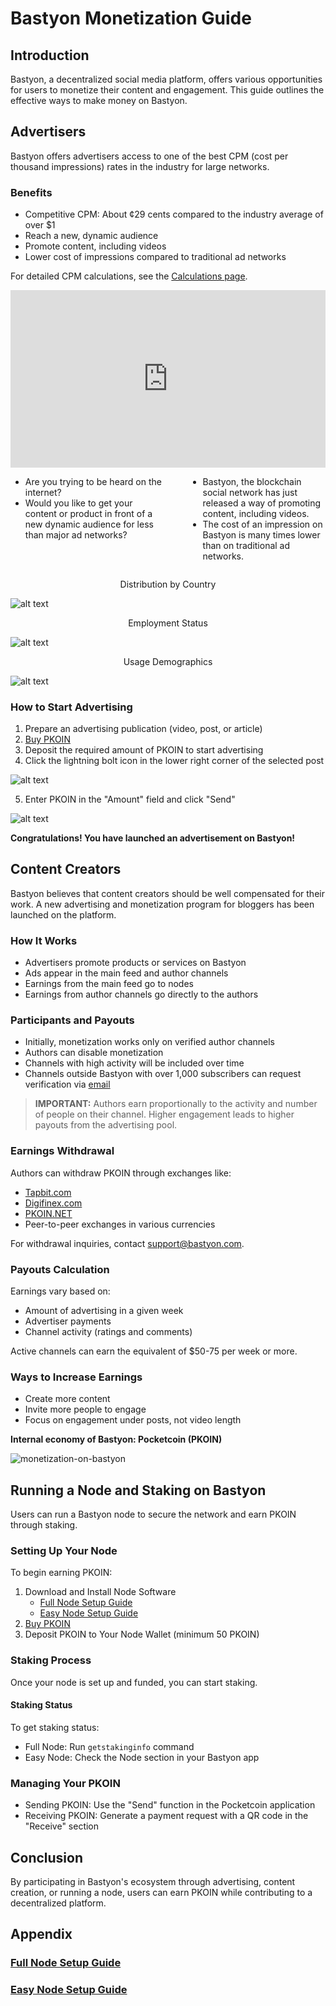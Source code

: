 # Bastyon Monetization Guide

## Introduction

Bastyon, a decentralized social media platform, offers various opportunities for users to monetize their content and engagement. This guide outlines the effective ways to make money on Bastyon.

## Advertisers

Bastyon offers advertisers access to one of the best CPM (cost per thousand impressions) rates in the industry for large networks.

### Benefits

- Competitive CPM: About ¢29 cents compared to the industry average of over $1
- Reach a new, dynamic audience
- Promote content, including videos
- Lower cost of impressions compared to traditional ad networks

For detailed CPM calculations, see the [Calculations page](advertisement-cpm-calculation.md).

<div style="display: flex; justify-content: center; align-items: center;">
    <iframe width="640" style="aspect-ratio:1.7770833333333333" src="https://bastyon.com/embedVideo.php?embed=true&amp;autoplay=false&amp;s=2cdab966cf0cce28b52597a42d9f4290489b120a2ec64a09e6a6650ffb090f66&amp;host=peertube23.pocketnet.app&amp;id=cf7b0d22-6d10-46bc-bb9b-de6d51482153" frameborder="0" allow="accelerometer; clipboard-write; encrypted-media; gyroscope; picture-in-picture" allowfullscreen=""></iframe>
</div>

<div style="display: flex; justify-content: center; width: 100%;">
    <div style="display: flex; max-width: 600px;">
        <div style="margin-right: 40px;">
            <ul>
                <li>Are you trying to be heard on the internet?</li>
                <li>Would you like to get your content or product in front of a new dynamic audience for less than major ad networks?</li>
            </ul>
        </div>
        <div>
            <ul>
                <li>Bastyon, the blockchain social network has just released a way of promoting content, including videos.</li>
                <li>The cost of an impression on Bastyon is many times lower than on traditional ad networks.</li>
            </ul>
        </div>
    </div>
</div>

<p align="center"> Distribution by Country</p>

![alt text](./assets/img/bastyon-usage-distribution-by-country.png)

<p align="center">Employment Status</p>

![alt text](./assets/img/bastyon-usage-employment-status.png)

<p align="center">Usage Demographics</p>

![alt text](./assets/img/bastyon-usage-audience.png)

### How to Start Advertising

1. Prepare an advertising publication (video, post, or article)
2. [Buy PKOIN](buying-pkoin.md)
3. Deposit the required amount of PKOIN to start advertising
4. Click the lightning bolt icon in the lower right corner of the selected post

![alt text](./assets/img/lightning-bolt-action.png)

5. Enter PKOIN in the "Amount" field and click "Send"

![alt text](./assets/img/lift-up-the-post.png)

**Congratulations! You have launched an advertisement on Bastyon!**

## Content Creators

Bastyon believes that content creators should be well compensated for their work. A new advertising and monetization program for bloggers has been launched on the platform.

### How It Works

- Advertisers promote products or services on Bastyon
- Ads appear in the main feed and author channels
- Earnings from the main feed go to nodes
- Earnings from author channels go directly to the authors

### Participants and Payouts

- Initially, monetization works only on verified author channels
- Authors can disable monetization
- Channels with high activity will be included over time
- Channels outside Bastyon with over 1,000 subscribers can request verification via [email](mailto:support@bastyon.com)

> **IMPORTANT:** Authors earn proportionally to the activity and number of people on their channel. Higher engagement leads to higher payouts from the advertising pool.

### Earnings Withdrawal

Authors can withdraw PKOIN through exchanges like:
- [Tapbit.com](Tapbit.com)
- [Digifinex.com](Digifinex.com)
- [PKOIN.NET](https://pkoin.net)
- Peer-to-peer exchanges in various currencies

For withdrawal inquiries, contact [support@bastyon.com](mailto:support@bastyon.com).

### Payouts Calculation

Earnings vary based on:
- Amount of advertising in a given week
- Advertiser payments
- Channel activity (ratings and comments)

Active channels can earn the equivalent of $50-75 per week or more.

### Ways to Increase Earnings

- Create more content
- Invite more people to engage
- Focus on engagement under posts, not video length

**Internal economy of Bastyon: Pocketcoin (PKOIN)**

![monetization-on-bastyon](./assets/img/monetization-on-bastyon.png)

## Running a Node and Staking on Bastyon

Users can run a Bastyon node to secure the network and earn PKOIN through staking.

### Setting Up Your Node

To begin earning PKOIN:

1. Download and Install Node Software
   - [Full Node Setup Guide](full-node-setup.md)
   - [Easy Node Setup Guide](easy-node-setup.md)
2. [Buy PKOIN](buying-pkoin.md)
3. Deposit PKOIN to Your Node Wallet (minimum 50 PKOIN)

### Staking Process

Once your node is set up and funded, you can start staking.

#### Staking Status

To get staking status:

- Full Node: Run `getstakinginfo` command
- Easy Node: Check the Node section in your Bastyon app

### Managing Your PKOIN

- Sending PKOIN: Use the "Send" function in the Pocketcoin application
- Receiving PKOIN: Generate a payment request with a QR code in the "Receive" section

## Conclusion

By participating in Bastyon's ecosystem through advertising, content creation, or running a node, users can earn PKOIN while contributing to a decentralized platform.

## Appendix

### [Full Node Setup Guide](../full-node-setup/)

### [Easy Node Setup Guide](../easy-node-setup/)